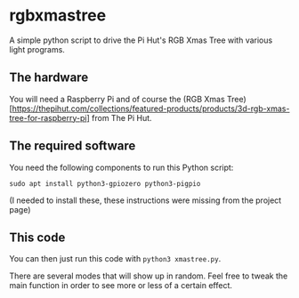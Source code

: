 # rgbxmastree

A simple python script to drive the Pi Hut's RGB Xmas Tree with various light programs.

## The hardware

You will need a Raspberry Pi and of course the (RGB Xmas Tree)[https://thepihut.com/collections/featured-products/products/3d-rgb-xmas-tree-for-raspberry-pi] 
from The Pi Hut. 

## The required software

You need the following components to run this Python script:

```sudo apt install gpiozero
sudo apt install python3-gpiozero python3-pigpio
```

(I needed to install these, these instructions were missing from the project page)

## This code

You can then just run this code with `python3 xmastree.py`.

There are several modes that will show up in random. Feel free to tweak the main function in order to see more or less of a certain effect.

